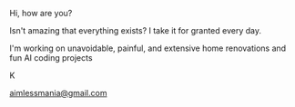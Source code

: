 Hi, how are you?

Isn't amazing that everything exists?  I take it for granted every day.

I'm working on unavoidable, painful, and extensive home renovations and fun AI coding projects

K

aimlessmania@gmail.com
